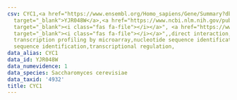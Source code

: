 ```yaml
---
csv: CYC1,<a href="https://www.ensembl.org/Homo_sapiens/Gene/Summary?db=core;g=YJR048W"
  target="_blank">YJR048W</a>,<a href="https://www.ncbi.nlm.nih.gov/pubmed/16880382"
  target="_blank"><i class="fas fa-file"></i></a>", <a href="https://www.ncbi.nlm.nih.gov/pubmed/16926161"
  target="_blank"><i class="fas fa-file"></i></a>",,direct interaction,high throughput
  transcription profiling by microarray,nucleotide sequence identification,nucleotide
  sequence identification,transcriptional regulation,
data_alias: CYC1
data_id: YJR048W
data_numevidence: 1
data_species: Saccharomyces cerevisiae
data_taxid: '4932'
title: CYC1
---
```

